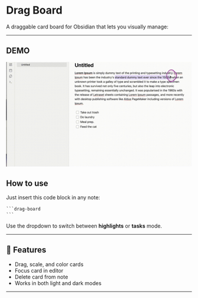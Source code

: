 # Drag Board

A draggable card board for Obsidian that lets you visually manage:

---

## DEMO

![Demo of Drag Board](assets/demo.gif)

## How to use

Just insert this code block in any note:

    ```drag-board
    ```

Use the dropdown to switch between **highlights** or **tasks** mode.

---

## 🎨 Features

- Drag, scale, and color cards
- Focus card in editor
- Delete card from note
- Works in both light and dark modes
---
